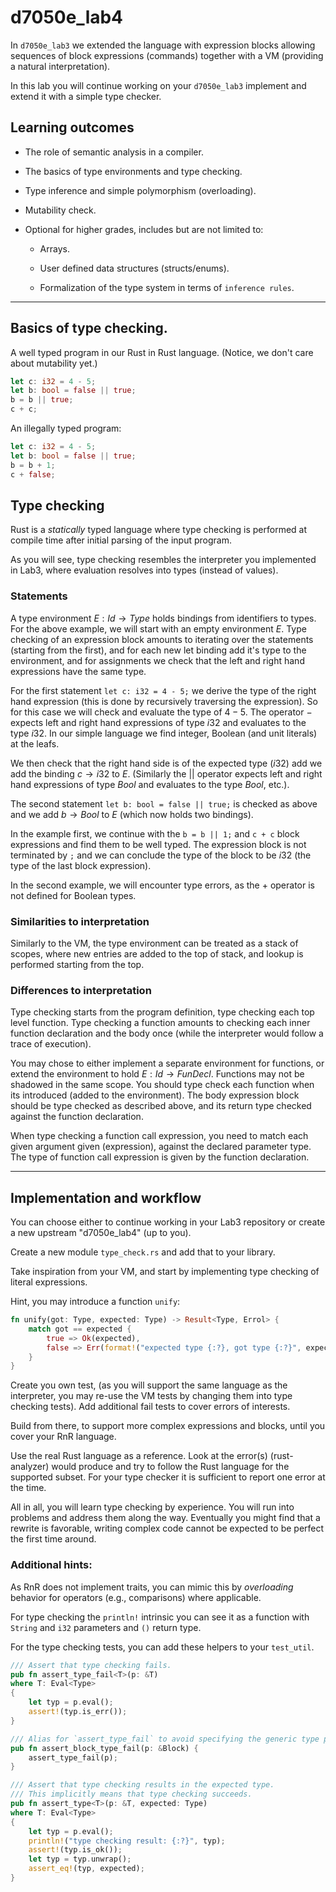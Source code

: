 # d7050e_lab4

In `d7050e_lab3` we extended the language with expression blocks allowing sequences of block expressions (commands) together with a VM (providing a natural interpretation). 

In this lab you will continue working on your `d7050e_lab3` implement and extend it with a simple type checker.

## Learning outcomes

- The role of semantic analysis in a compiler.

- The basics of type environments and type checking.

- Type inference and simple polymorphism (overloading).

- Mutability check.
  
- Optional for higher grades, includes but are not limited to:

  - Arrays.

  - User defined data structures (structs/enums).

  - Formalization of the type system in terms of `inference rules`.
  
---

## Basics of type checking.

A well typed program in our Rust in Rust language. (Notice, we don't care about mutability yet.)

```rust
let c: i32 = 4 - 5;
let b: bool = false || true; 
b = b || true; 
c + c;
```

An illegally typed program:

```rust
let c: i32 = 4 - 5;
let b: bool = false || true; 
b = b + 1; 
c + false;
```

## Type checking

Rust is a *statically* typed language where type checking is performed at compile time after initial parsing of the input program.

As you will see, type checking resembles the interpreter you implemented in Lab3, where evaluation resolves into types (instead of values).

### Statements

A type environment $`E: Id \rightarrow Type`$ holds bindings from identifiers to types. For the above example, we will start with an empty environment $`E`$. Type checking of an expression block amounts to iterating over the statements (starting from the first), and for each new let binding add it's type to the environment, and for assignments we check that the left and right hand expressions have the same type.

For the first statement `let c: i32 = 4 - 5;` we derive the type of the right hand expression (this is done by recursively traversing the expression).  So for this case we will check and evaluate the type of $`4 - 5`$. The operator $`-`$ expects left and right hand expressions of type $`i32`$ and evaluates to the type $`i32`$. In our simple language we find integer, Boolean (and unit literals) at the leafs.

We then check that the right hand side is of the expected type ($`i32`$) add we add the binding $`c \rightarrow i32`$ to $`E`$. (Similarly the $`||`$ operator expects left and right hand expressions of type $`Bool`$ and evaluates to the type $`Bool`$, etc.).

The second statement `let b: bool = false || true;` is checked as above and we add $`b \rightarrow Bool`$ to $`E`$ (which now holds two bindings).

In the example first, we continue with the `b = b || 1;` and `c + c` block expressions and find them to be well typed. The expression block is not terminated by `;` and we can conclude the type of the block to be $`i32`$ (the type of the last block expression).

In the second example, we will encounter type errors, as the $`+`$ operator is not defined for Boolean types.

### Similarities to interpretation

Similarly to the VM, the type environment can be treated as a stack of scopes, where new entries are added to the top of stack, and lookup is performed starting from the top.

### Differences to interpretation

Type checking starts from the program definition, type checking each top level function. Type checking a function amounts to checking each inner function declaration and the body once (while the interpreter would follow a trace of execution). 

You may chose to either implement a separate environment for functions, or extend the environment to hold $`E: Id \rightarrow FunDecl`$. Functions may not be shadowed in the same scope. You should type check each function when its introduced (added to the environment). The body expression block should be type checked as described above, and its return type checked against the function declaration.

When type checking a function call expression, you need to match each given argument given (expression), against the declared parameter type. The type of function call expression is given by the function declaration.

---

## Implementation and workflow

You can choose either to continue working in your Lab3 repository or create a new upstream "d7050e_lab4" (up to you).

Create a new module `type_check.rs` and add that to your library.

Take inspiration from your VM, and start by implementing type checking of literal expressions. 

Hint, you may introduce a function `unify`:

```rust
fn unify(got: Type, expected: Type) -> Result<Type, Errol> {
    match got == expected {
        true => Ok(expected),
        false => Err(format!("expected type {:?}, got type {:?}", expected, got)),
    }
}
```

Create you own test, (as you will support the same language as the interpreter, you may re-use the VM tests by changing them into type checking tests). Add additional fail tests to cover errors of interests.

Build from there, to support more complex expressions and blocks, until you cover your RnR language.

Use the real Rust language as a reference. Look at the error(s) (rust-analyzer) would produce and try to follow the Rust language for the supported subset. For your type checker it is sufficient to report one error at the time.

All in all, you will learn type checking by experience. You will run into problems and address them along the way. Eventually you might find that a rewrite is favorable, writing complex code cannot be expected to be perfect the first time around. 

### Additional hints:

As RnR does not implement traits, you can mimic this by *overloading* behavior for operators (e.g., comparisons) where applicable.

For type checking the `println!` intrinsic you can see it as a function with `String` and `i32` parameters and `()` return type.

For the type checking tests, you can add these helpers to your `test_util`.

```rust
/// Assert that type checking fails.
pub fn assert_type_fail<T>(p: &T)
where T: Eval<Type>
{
    let typ = p.eval();
    assert!(typ.is_err());
}

/// Alias for `assert_type_fail` to avoid specifying the generic type parameter.
pub fn assert_block_type_fail(p: &Block) {
    assert_type_fail(p);
}

/// Assert that type checking results in the expected type.
/// This implicitly means that type checking succeeds.
pub fn assert_type<T>(p: &T, expected: Type)
where T: Eval<Type>
{
    let typ = p.eval();
    println!("type checking result: {:?}", typ);
    assert!(typ.is_ok());
    let typ = typ.unwrap();
    assert_eq!(typ, expected);
}
```
